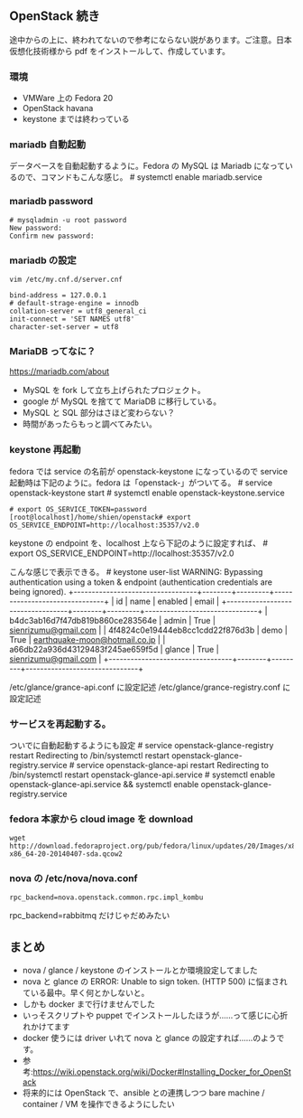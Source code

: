 ## OpenStack 続き

途中からの上に、終われてないので参考にならない説があります。ご注意。日本仮想化技術様から pdf をインストールして、作成しています。

### 環境
* VMWare 上の Fedora 20
* OpenStack havana
* keystone までは終わっている

### mariadb 自動起動
データベースを自動起動するように。Fedora の MySQL は Mariadb になっているので、コマンドもこんな感じ。
    # systemctl enable mariadb.service


### mariadb password
    # mysqladmin -u root password
    New password:
    Confirm new password:


### mariadb の設定
    vim /etc/my.cnf.d/server.cnf
    
    bind-address = 127.0.0.1
    # default-strage-engine = innodb
    collation-server = utf8_general_ci
    init-connect = 'SET NAMES utf8'
    character-set-server = utf8

### MariaDB ってなに？
https://mariadb.com/about
* MySQL を fork して立ち上げられたプロジェクト。
* google が MySQL を捨てて MariaDB に移行している。
* MySQL と SQL 部分はさほど変わらない？
* 時間があったらもっと調べてみたい。

### keystone 再起動
fedora では service の名前が openstack-keystone になっているので service 起動時は下記のように。fedora は「openstack-」がついてる。
    # service openstack-keystone start
    # systemctl enable openstack-keystone.service

    # export OS_SERVICE_TOKEN=password
    [root@localhost]/home/shien/openstack# export OS_SERVICE_ENDPOINT=http://localhost:35357/v2.0

keystone の endpoint を、localhost 上なら下記のように設定すれば、
    # export OS\_SERVICE\_ENDPOINT=http://localhost:35357/v2.0

こんな感じで表示できる。
    # keystone user-list
    WARNING: Bypassing authentication using a token & endpoint (authentication credentials are being ignored).
    +----------------------------------+--------+---------+-------------------------------+
    |                id                |  name  | enabled |             email             |
    +----------------------------------+--------+---------+-------------------------------+
    | b4dc3ab16d7f47db819b860ce283564e | admin  |   True  |      sienrizumu@gmail.com     |
    | 4f4824c0e19444eb8cc1cdd22f876d3b |  demo  |   True  | earthquake-moon@hotmail.co.jp |
    | a66db22a936d43129483f245ae659f5d | glance |   True  |      sienrizumu@gmail.com     |
    +----------------------------------+--------+---------+-------------------------------+


/etc/glance/grance-api.conf に設定記述
/etc/glance/grance-registry.conf に設定記述


### サービスを再起動する。
ついでに自動起動するようにも設定
    # service openstack-glance-registry restart
    Redirecting to /bin/systemctl restart  openstack-glance-registry.service
    # service openstack-glance-api restart
    Redirecting to /bin/systemctl restart  openstack-glance-api.service
    # systemctl enable openstack-glance-api.service && systemctl enable openstack-glance-registry.service

### fedora 本家から cloud image を download
    wget http://download.fedoraproject.org/pub/fedora/linux/updates/20/Images/x86_64/Fedora-x86_64-20-20140407-sda.qcow2

### nova の /etc/nova/nova.conf
    rpc_backend=nova.openstack.common.rpc.impl_kombu
rpc_backend=rabbitmq だけじゃだめみたい


## まとめ
* nova / glance / keystone のインストールとか環境設定してました
* nova と glance の ERROR: Unable to sign token. (HTTP 500) に悩まされている最中。早く何とかしないと。
* しかも docker まで行けませんでした
* いっそスクリプトや puppet でインストールしたほうが……って感じに心折れかけてます
* docker 使うには driver いれて nova と glance の設定すれば……のようです。
* 参考:https://wiki.openstack.org/wiki/Docker#Installing_Docker_for_OpenStack
* 将来的には OpenStack で、ansible との連携しつつ bare machine / container / VM を操作できるようにしたい
